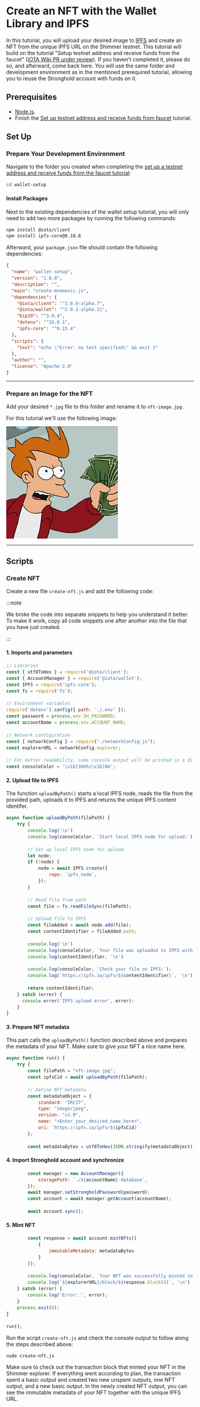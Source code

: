 # Create an NFT with the Wallet Library and IPFS

In this tutorial, you will upload your desired image to [IPFS](https://ipfs.tech/) and create an NFT from the unique IPFS URL on the Shimmer testnet. This tutorial will build on the tutorial "Setup testnet address and receive funds from the faucet" ([IOTA Wiki PR under review](https://github.com/iota-community/iota-wiki/pull/711)). If you haven't completed it, please do so, and afterward, come back here. You will use the same folder and development environment as in the mentioned prerequired tutorial, allowing you to reuse the Stronghold account with funds on it.

## Prerequisites

- [Node.js](https://nodejs.org/en/).
- Finish the [Set up testnet address and receive funds from faucet](https://wiki.iota.org/wallet-setup) tutorial.

## Set Up

### Prepare Your Development Environment

Navigate to the folder you created when completing the [set up a testnet address and receive funds from the faucet tutorial](https://wiki.iota.org/wallet-setup):


```bash
cd wallet-setup
```

#### Install Packages

Next to the existing dependencies of the wallet setup tutorial, you will only need to add two more packages by running the following commands:


```bash
npm install @iota/client
npm install ipfs-core@0.10.8
```

Afterward, your `package.json` file should contain the following dependencies:

```json {6-12}
{
  "name": "wallet-setup",
  "version": "1.0.0",
  "description": "",
  "main": "create-mnemonic.js",
  "dependencies": {
    "@iota/client": "^3.0.0-alpha.7",
    "@iota/wallet": "^2.0.2-alpha.21",
    "bip39": "^3.0.4",
    "dotenv": "^16.0.1",
    "ipfs-core": "^0.15.4"
  },
  "scripts": {
    "test": "echo \"Error: no test specified\" && exit 1"
  },
  "author": "",
  "license": "Apache-2.0"
}
```


***

### Prepare an Image for the NFT

Add your desired `*.jpg` file to this folder and rename it to `nft-image.jpg`.

For this tutorial we'll use the following image:

![NFT Image](./images/nft-image.jpg)

***

## Scripts

### Create NFT

Create a new file `create-nft.js` and add the following code:

:::note

We broke the code into separate snippets to help you understand it better. To make it work, copy all code snippets one after another into the file that you have just created.

:::

#### 1. Imports and parameters

```javascript
// Libraries
const { utf8ToHex } = require('@iota/client');
const { AccountManager } = require('@iota/wallet');
const IPFS = require('ipfs-core');
const fs = require('fs');

// Environment variables
require('dotenv').config({ path: './.env' });
const password = process.env.SH_PASSWORD;
const accountName = process.env.ACCOUNT_NAME;

// Network configuration
const { networkConfig } = require("./networkConfig.js");
const explorerURL = networkConfig.explorer;

// For better readability, some console output will be printed in a different color
const consoleColor = '\x1b[36m%s\x1b[0m';
```

#### 2. Upload file to IPFS

The function `uploadByPath()` starts a local IPFS node, reads the file from the provided path, uploads it to IPFS and returns the unique IPFS content identifer.

```javascript
async function uploadByPath(filePath) {
    try {
        console.log('\n')
        console.log(consoleColor, `Start local IPFS node for upload:`);
    
        // Set up local IPFS node for upload
        let node;
        if (!node) {
            node = await IPFS.create({
                repo: `ipfs_node`,
            }); 
        }
    
        // Read file from path
        const file = fs.readFileSync(filePath);
    
        // Upload file to IPFS
        const fileAdded = await node.add(file);
        const contentIdentifier = fileAdded.path;
    
        console.log('\n')
        console.log(consoleColor, `Your file was uploaded to IPFS with the following Content Identifier (CID):`);
        console.log(contentIdentifier, '\n')
    
        console.log(consoleColor, `Check your file on IPFS:`);
        console.log(`https://ipfs.io/ipfs/${contentIdentifier}`, '\n')
    
        return contentIdentifier;
    } catch (error) {
      console.error('IPFS upload error', error);
    }
}
```

#### 3. Prepare NFT metadata

This part calls the `uploadByPath()` function described above and prepares the metadata of your NFT. Make sure to give your NFT a nice name here.

```javascript
async function run() {
    try {
        const filePath = "nft-image.jpg";
        const ipfsCid = await uploadByPath(filePath);

        // Define NFT metadata
        const metadataObject = {
            standard: "IRC27",
            type: "image/jpeg",
            version: "v1.0",
            name: "<Enter_your_desired_name_here>",
            uri: `https://ipfs.io/ipfs/${ipfsCid}`
        };

        const metadataBytes = utf8ToHex(JSON.stringify(metadataObject));
```

#### 4. Import Stronghold account and synchronize

```javascript
        const manager = new AccountManager({
            storagePath: `./${accountName}-database`,
        });
        await manager.setStrongholdPassword(password);
        const account = await manager.getAccount(accountName);
        
        await account.sync();
```

#### 5. Mint NFT

```javascript
        const response = await account.mintNfts([
            {
                immutableMetadata: metadataBytes
            }
        ]);

        console.log(consoleColor, `Your NFT was successfully minted in this block:`);
        console.log(`${explorerURL}/block/${response.blockId}`, '\n')
    } catch (error) {
        console.log('Error: ', error);
    }
    process.exit(0);
}

run();
```

Run the script `create-nft.js` and check the console output to follow along the steps described above:

```
node create-nft.js
```

Make sure to check out the transaction block that minted your NFT in the Shimmer explorer. If everything went according to plan, the transaction spent a basic output and created two new unspent outputs, one NFT output, and a new basic output. In the newly created NFT output, you can see the immutable metadata of your NFT together with the unique IPFS URL.

